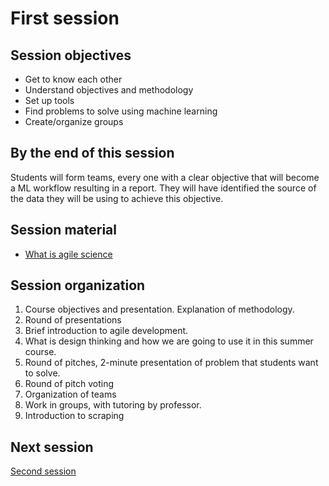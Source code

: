 # First session

## Session objectives

* Get to know each other
* Understand objectives and methodology
* Set up tools
* Find problems to solve using machine learning
* Create/organize groups

## By the end of this session

Students will form teams, every one with a clear objective that will become a ML
workflow resulting in a report. They will have identified the source of the data
they will be using to achieve this objective.

## Session material

* [What is agile science](../text/01.Agile.md)

## Session organization

1. Course objectives and presentation. Explanation of methodology.
2. Round of presentations
3. Brief introduction to agile development.
4. What is design thinking and how we are going to use it in this summer course.
5. Round of pitches, 2-minute presentation of problem that students want to
   solve.
6. Round of pitch voting
7. Organization of teams
8. Work in groups, with tutoring by professor.
9. Introduction to scraping

## Next session

[Second session](02.md)
